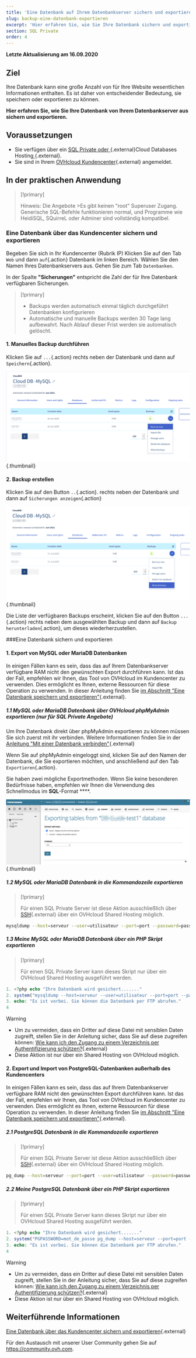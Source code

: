 ```yaml
---
title: 'Eine Datenbank auf Ihrem Datenbankserver sichern und exportieren'
slug: backup-eine-datenbank-exportieren
excerpt: 'Hier erfahren Sie, wie Sie Ihre Datenbank sichern und exportieren'
section: SQL Private
order: 4
---
```


**Letzte Aktualisierung am 16.09.2020**

## Ziel

Ihre Datenbank kann eine große Anzahl von für Ihre Website wesentlichen Informationen enthalten. Es ist daher von entscheidender Bedeutung, sie speichern oder exportieren zu können.

**Hier erfahren Sie, wie Sie Ihre Datenbank von Ihrem Datenbankserver aus sichern und exportieren.**

## Voraussetzungen

- Sie verfügen über ein [SQL Private oder ](https://www.ovh.com/fr/hebergement-web/options-sql.xml){.external}Cloud Databases Hosting[ ](https://www.ovh.com/fr/cloud-databases){.external}.
- Sie sind in Ihrem [OVHcloud Kundencenter](https://www.ovh.com/auth/?action=gotomanager){.external} angemeldet.

## In der praktischen Anwendung

> [!primary]
>
> Hinweis: Die Angebote >Es gibt keinen "root" Superuser Zugang.
> <br> Generische SQL-Befehle funktionieren normal, und Programme wie HeidiSQL, SQuirreL oder Adminer sind vollständig kompatibel.
> 

### Eine Datenbank über das Kundencenter sichern und exportieren

Begeben Sie sich in Ihr Kundencenter (Rubrik IP) Klicken Sie auf den Tab `Web` und dann `auf`{.action} Datenbank im linken Bereich. Wählen Sie den Namen Ihres Datenbankservers aus. Gehen Sie zum Tab `Datenbanken`.

In der Spalte **"Sicherungen"** entspricht die Zahl der für Ihre Datenbank verfügbaren Sicherungen.

> [!primary]
>
> - Backups werden automatisch einmal täglich durchgeführt
> Datenbanken konfigurieren
> - Automatische und manuelle Backups werden 30 Tage lang aufbewahrt.
> Nach Ablauf dieser Frist werden sie automatisch gelöscht.

#### 1. Manuelles Backup durchführen 

Klicken Sie auf `...`{.action} rechts neben der Datenbank und dann auf `Speichern`{.action}.

![private-sql](images/private-sql-save01.png){.thumbnail}

#### 2. Backup erstellen

Klicken Sie auf den Button `..`{.action}. rechts neben der Datenbank und dann auf `Sicherungen anzeigen`{.action}

![private-sql](images/private-sql-dl01.png){.thumbnail}

Die Liste der verfügbaren Backups erscheint, klicken Sie auf den Button `...`{.action} rechts neben dem ausgewählten Backup und dann auf `Backup herunterladen`{.action}, um dieses wiederherzustellen.

\###Eine Datenbank sichern und exportieren

#### 1. Export von MySQL oder MariaDB Datenbanken

 In einigen Fällen kann es sein, dass das auf Ihrem Datenbankserver verfügbare RAM nicht den gewünschten Export durchführen kann. Ist das der Fall, empfehlen wir Ihnen, das Tool von OVHcloud im Kundencenter zu verwenden. Dies ermöglicht es Ihnen, externe Ressourcen für diese Operation zu verwenden. In dieser Anleitung finden Sie [im Abschnitt "Eine Datenbank speichern und exportieren"](./#sauvegarder-et-exporter-une-base-de-donnees-depuis-lespace-client){.external}.

##### 1.1 MySQL oder MariaDB Datenbank über OVHcloud phpMyAdmin exportieren (nur für SQL Private Angebote)

Um Ihre Datenbank direkt über phpMyAdmin exportieren zu können müssen Sie sich zuerst mit ihr verbinden. Weitere Informationen finden Sie in der [Anleitung "Mit einer Datenbank verbinden"](../connexion-base-de-donnees-serveur-bdd){.external}

Wenn Sie auf phpMyAdmin eingeloggt sind, klicken Sie auf den Namen der Datenbank, die Sie exportieren möchten, und anschließend auf den Tab `Exportieren`{.action}.

Sie haben zwei mögliche Exportmethoden. Wenn Sie keine besonderen Bedürfnisse haben, empfehlen wir Ihnen die Verwendung des Schnellmodus im **SQL**-Format ****.

![private-sql](images/private-sql-export01.png){.thumbnail}

##### 1.2 MySQL oder MariaDB Datenbank in die Kommandozeile exportieren

> [!primary]
>
> Für einen SQL Private Server ist diese Aktion ausschließlich über [SSH]( ../mutualise-le-ssh-sur-les-hebergements-mutualises/){.external} über ein OVHcloud Shared Hosting möglich.

```bash
mysqldump --host=serveur --user=utilisateur --port=port --password=password nom_de_la_base > nom_de_la_base.sql
```

##### 1.3 Meine MySQL oder MariaDB Datenbank über ein PHP Skript exportieren

> [!primary]
>
> Für einen SQL Private Server kann dieses Skript nur über ein OVHcloud Shared Hosting ausgeführt werden.


```php
1. <?php echo "Ihre Datenbank wird gesichert......."
2. system("mysqldump --host=serveur --user=utilisateur --port=port --password=password nom_de_la_base > nom_de_la_base.sql");
3. echo: "Es ist vorbei. Sie können die Datenbank per FTP abrufen."
4
```

> [!warning]
>
> - Um zu vermeiden, dass ein Dritter auf diese Datei mit sensiblen Daten zugreift, stellen Sie in der Anleitung sicher, dass Sie auf diese zugreifen können: [Wie kann ich den Zugang zu einem Verzeichnis per Authentifizierung schützen?]( ../mutualise-le-ssh-sur-les-hebergements-mutualises/){.external}
> - Diese Aktion ist nur über ein Shared Hosting von OVHcloud möglich.
>

#### 2. Export und Import von PostgreSQL-Datenbanken außerhalb des Kundencenters

 In einigen Fällen kann es sein, dass das auf Ihrem Datenbankserver verfügbare RAM nicht den gewünschten Export durchführen kann. Ist das der Fall, empfehlen wir Ihnen, das Tool von OVHcloud im Kundencenter zu verwenden. Dies ermöglicht es Ihnen, externe Ressourcen für diese Operation zu verwenden. In dieser Anleitung finden Sie [im Abschnitt "Eine Datenbank speichern und exportieren"](./#sauvegarder-et-exporter-une-base-de-donnees-depuis-lespace-client){.external}.
 
##### 2.1 PostgreSQL Datenbank in die Kommandozeile exportieren

> [!primary]
>
> Für einen SQL Private Server ist diese Aktion ausschließlich über [SSH]( ../mutualise-le-ssh-sur-les-hebergements-mutualises/){.external} über ein OVHcloud Shared Hosting möglich.

```bash
pg_dump --host=serveur --port=port --user=utilisateur --password=password nom_de_la_base > nom_de_la_base.sql
```

##### 2.2 Meine PostgreSQL Datenbank über ein PHP Skript exportieren

> [!primary]
>
> Für einen SQL Private Server kann dieses Skript nur über ein OVHcloud Shared Hosting ausgeführt werden.

```php
1. <?php echo "Ihre Datenbank wird gesichert......."
2. system("PGPASSWORD=mot_de_passe pg_dump --host=serveur --port=port --user=utilisateur --password=password nom_de_la_base > nom_de_la_base.sql");
3. echo: "Es ist vorbei. Sie können die Datenbank per FTP abrufen."
4
```

> [!warning]
>
> - Um zu vermeiden, dass ein Dritter auf diese Datei mit sensiblen Daten zugreift, stellen Sie in der Anleitung sicher, dass Sie auf diese zugreifen können: [Wie kann ich den Zugang zu einem Verzeichnis per Authentifizierung schützen?]( ../mutualise-le-ssh-sur-les-hebergements-mutualises/){.external}
> - Diese Aktion ist nur über ein Shared Hosting von OVHcloud möglich.
>

## Weiterführende Informationen

[Eine Datenbank über das Kundencenter sichern und exportieren](./#sauvegarder-et-exporter-une-base-de-donnees-depuis-lespace-client){.external}

Für den Austausch mit unserer User Community gehen Sie auf <https://community.ovh.com>.
